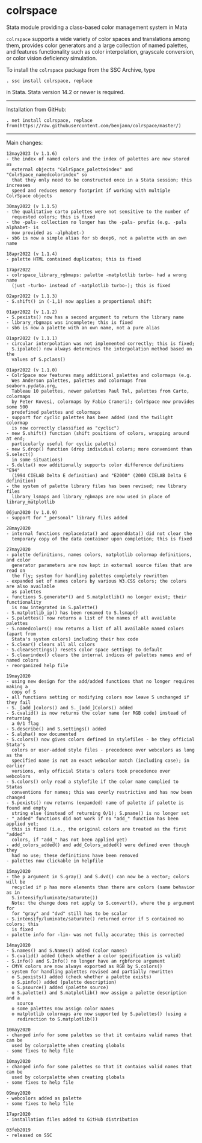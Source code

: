# colrspace

Stata module providing a class-based color management system in Mata

`colrspace` supports a wide variety of color spaces and translations
among them, provides color generators and a large collection of named palettes,
and features functionality such as color interpolation, grayscale conversion,
or color vision deficiency simulation.

To install the `colrspace` package from the SSC Archive, type

    . ssc install colrspace, replace

in Stata. Stata version 14.2 or newer is required.

---

Installation from GitHub:

    . net install colrspace, replace from(https://raw.githubusercontent.com/benjann/colrspace/master/)

---

Main changes:

    12may2023 (v 1.1.6)
    - the index of named colors and the index of palettes are now stored as
      external objects "ColrSpace_paletteindex" and "ColrSpace_namedcolorindex" so
      that they only need to be constructed once in a Stata session; this increases
      speed and reduces memory footprint if working with multiple ColrSpace objects

    30may2022 (v 1.1.5)
    - the qualitative carto palettes were not sensitive to the number of
      requested colors; this is fixed
    - the -pals- collection no longer has the -pals- prefix (e.g. -pals alphabet- is
      now provided as -alphabet-)
    - sb6 is now a simple alias for sb deep6, not a palette with an own name

    18apr2022 (v 1.1.4)
    - palette HTML contained duplicates; this is fixed

    17apr2022
    - colrspace_library_rgbmaps: palette -matplotlib turbo- had a wrong name
      (just -turbo- instead of -matplotlib turbo-); this is fixed

    02apr2022 (v 1.1.3)
    - S.shift() in (-1,1) now applies a proportional shift

    01apr2022 (v 1.1.2)
    - S.pexists() now has a second argument to return the library name
    - library_rbgmaps was incomplete; this is fixed
    - sb6 is now a palette with an own name, not a pure alias

    01apr2022 (v 1.1.1)
    - circular interpolation was not implemented correctly; this is fixed;
      S.ipolate() now always determines the interpolation method based on the
      values of S.pclass()

    01apr2022 (v 1.1.0)
    - ColrSpace now features many additional palettes and colormaps (e.g. 
      Wes Anderson palettes, palettes and colormaps from seaborn.pydata.org,
      Tableau 10 palettes, newer palettes Paul Tol, palettes from Carto, colormaps
      by Peter Kovesi, colormaps by Fabio Crameri); ColrSpace now provides some 500
      predefined palettes and colormaps
    - support for cyclic palettes has been added (and the twilight colormap
      is now correctly classified as "cyclic")
    - new S.shift() function (shift positions of colors, wrapping around at end;
      particularly useful for cyclic paletts)
    - new S.drop() function (drop individual colors; more convenient than S.select()
      in some situations)
    - S.delta() now additionally supports color difference definitions "E94"
      (1994 CIELAB Delta E definition) and "E2000" (2000 CIELAB Delta E definition)
    - the system of palette library files has been revised; new library files
      library_lsmaps and library_rgbmaps are now used in place of library_matplotlib

    06jun2020 (v 1.0.9)
    - support for "_personal" library files added
    
    28may2020
    - internal functions replacedata() and appenddata() did not clear the
      temporary copy of the data container upon completion; this is fixed
    
    27may2020
    - palette definitions, names colors, matplotlib colormap definitions, and color
      generator parameters are now kept in external source files that are read on
      the fly; system for handling palettes completely rewritten
    - expanded set of names colors by various W3.CSS colors; the colors are also available
      as palettes
    - functions S.generate*() and S.matplotlib() no longer exist; their functionality
      is now integrated in S.palette()
    - S.matplotlib_ip() has been renamed to S.lsmap()
    - S.palettes() now returns a list of the names of all available palettes
    - S.namedcolors() now returns a list of all available named colors (apart from
      Stata's system colors) including their hex code
    - S.clear() clears all all colors
    - S.clearsettings() resets color space settings to default
    - S.clearindex() clears the internal indices of palettes names and of named colors
    - reorganized help file
    
    19may2020
    - using new design for the add/added functions that no longer requires making a 
      copy of S
    - all functions setting or modifying colors now leave S unchanged if they fail
    - S._[add_]colors() and S._[add_]Colors() added
    - S.cvalid() is now returns the color name (or RGB code) instead of returning 
      a 0/1 flag
    - S.describe() and S.settings() added
    - S.alpha() now documented
    - S.colors() now gives colors defined in stylefiles - be they official Stata's
      colors or user-added style files - precedence over webcolors as long as the
      specified name is not an exact webcolor match (including case); in earlier
      versions, only official Stata's colors took precedence over webcolors
    - S.colors() only read a stylefile if the color name complied to Statas 
      conventions for names; this was overly restrictive and has now been changed
    - S.pexists() now returns (expanded) name of palette if palette is found and empty 
      string else (instead of returning 0/1); S.pname() is no longer set
    - "_added" functions did not work if no "add_" function has been applied yet; 
      this is fixed (i.e., the original colors are treated as the first "added" 
      colors, if "add_" has not been applied yet)
    - add_colors_added() and add_Colors_added() were defined even though they
      had no use; these definitions have been removed
    - palettes now clickable in helpfile
    
    15may2020
    - the p argument in S.gray() and S.dvd() can now be a vector; colors will be 
      recycled if p has more elements than there are colors (same behavior as in
      S.intensify/luminate/saturate())
      Note: the change does not apply to S.convert(), where the p argument for
      for "gray" and "dvd" still has to be scalar 
    - S.intensify/luminate/saturate() returned error if S contained no colors; this
      is fixed
    - palette info for -lin- was not fully accurate; this is corrected
    
    14may2020
    - S.names() and S.Names() added (color names)
    - S.cvalid() added (check whether a color specification is valid)
    - S.info() and S.Info() no longer have an rgbforce argument
    - CMYK colors are now always exported as RGB by S.colors()
    - system for handling palettes revised and partially rewritten
      o S.pexists() added (check whether a palette exists)
      o S.pinfo() added (palette description)
      o S.psource() added (palette source)
      o S.palette() and S.matplotlib() now assign a palette description and a
        source
      o some palettes now assign color names
      o matplotlib colormaps are now supported by S.palettes() (using a
        redirection to S.matplotlib())
    
    10may2020
    - changed info for some palettes so that it contains valid names that can be
      used by colorpalette when creating globals
    - some fixes to help file
    
    10may2020
    - changed info for some palettes so that it contains valid names that can be
      used by colorpalette when creating globals
    - some fixes to help file
    
    09may2020
    - webcolors added as palette
    - some fixes to help file
    
    17apr2020
    - installation files added to GitHub distribution
    
    03feb2019
    - released on SSC
